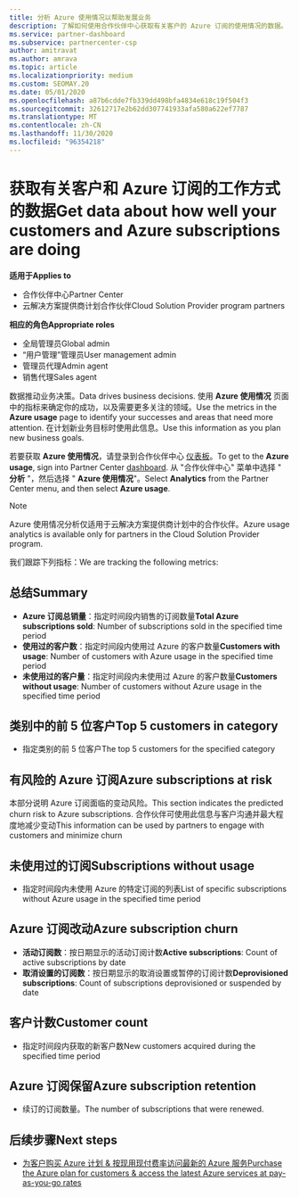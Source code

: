 ```yaml
---
title: 分析 Azure 使用情况以帮助发展业务
description: 了解如何使用合作伙伴中心获取有关客户的 Azure 订阅的使用情况的数据。 数据包括销售的订阅、有风险的订阅和正在使用的订阅。
ms.service: partner-dashboard
ms.subservice: partnercenter-csp
author: amitravat
ms.author: amrava
ms.topic: article
ms.localizationpriority: medium
ms.custom: SEOMAY.20
ms.date: 05/01/2020
ms.openlocfilehash: a87b6cdde7fb339dd498bfa4834e618c19f504f3
ms.sourcegitcommit: 32612717e2b62dd307741933afa580a622ef7787
ms.translationtype: MT
ms.contentlocale: zh-CN
ms.lasthandoff: 11/30/2020
ms.locfileid: "96354218"
---
```

# <a name="get-data-about-how-well-your-customers-and-azure-subscriptions-are-doing"></a><span data-ttu-id="a6ad5-104">获取有关客户和 Azure 订阅的工作方式的数据</span><span class="sxs-lookup"><span data-stu-id="a6ad5-104">Get data about how well your customers and Azure subscriptions are doing</span></span>

<span data-ttu-id="a6ad5-105">**适用于**</span><span class="sxs-lookup"><span data-stu-id="a6ad5-105">**Applies to**</span></span>

- <span data-ttu-id="a6ad5-106">合作伙伴中心</span><span class="sxs-lookup"><span data-stu-id="a6ad5-106">Partner Center</span></span>
- <span data-ttu-id="a6ad5-107">云解决方案提供商计划合作伙伴</span><span class="sxs-lookup"><span data-stu-id="a6ad5-107">Cloud Solution Provider program partners</span></span>

<span data-ttu-id="a6ad5-108">**相应的角色**</span><span class="sxs-lookup"><span data-stu-id="a6ad5-108">**Appropriate roles**</span></span>

- <span data-ttu-id="a6ad5-109">全局管理员</span><span class="sxs-lookup"><span data-stu-id="a6ad5-109">Global admin</span></span>
- <span data-ttu-id="a6ad5-110">“用户管理”管理员</span><span class="sxs-lookup"><span data-stu-id="a6ad5-110">User management admin</span></span>
- <span data-ttu-id="a6ad5-111">管理员代理</span><span class="sxs-lookup"><span data-stu-id="a6ad5-111">Admin agent</span></span>
- <span data-ttu-id="a6ad5-112">销售代理</span><span class="sxs-lookup"><span data-stu-id="a6ad5-112">Sales agent</span></span>

<span data-ttu-id="a6ad5-113">数据推动业务决策。</span><span class="sxs-lookup"><span data-stu-id="a6ad5-113">Data drives business decisions.</span></span> <span data-ttu-id="a6ad5-114">使用 **Azure 使用情况** 页面中的指标来确定你的成功，以及需要更多关注的领域。</span><span class="sxs-lookup"><span data-stu-id="a6ad5-114">Use the metrics in the **Azure usage** page to identify your successes and areas that need more attention.</span></span> <span data-ttu-id="a6ad5-115">在计划新业务目标时使用此信息。</span><span class="sxs-lookup"><span data-stu-id="a6ad5-115">Use this information as you plan new business goals.</span></span>

<span data-ttu-id="a6ad5-116">若要获取 **Azure 使用情况**，请登录到合作伙伴中心 [仪表板](https://partner.microsoft.com/dashboard)。</span><span class="sxs-lookup"><span data-stu-id="a6ad5-116">To get to the **Azure usage**, sign into Partner Center [dashboard](https://partner.microsoft.com/dashboard).</span></span> <span data-ttu-id="a6ad5-117">从 "合作伙伴中心" 菜单中选择 " **分析** "，然后选择 " **Azure 使用情况**"。</span><span class="sxs-lookup"><span data-stu-id="a6ad5-117">Select **Analytics** from the Partner Center menu, and then select **Azure usage**.</span></span>

> [!NOTE]
> <span data-ttu-id="a6ad5-118">Azure 使用情况分析仅适用于云解决方案提供商计划中的合作伙伴。</span><span class="sxs-lookup"><span data-stu-id="a6ad5-118">Azure usage analytics is available only for partners in the Cloud Solution Provider program.</span></span>

<span data-ttu-id="a6ad5-119">我们跟踪下列指标：</span><span class="sxs-lookup"><span data-stu-id="a6ad5-119">We are tracking the following metrics:</span></span>

## <a name="summary"></a><span data-ttu-id="a6ad5-120">总结</span><span class="sxs-lookup"><span data-stu-id="a6ad5-120">Summary</span></span>

- <span data-ttu-id="a6ad5-121">**Azure 订阅总销量**：指定时间段内销售的订阅数量</span><span class="sxs-lookup"><span data-stu-id="a6ad5-121">**Total Azure subscriptions sold**: Number of subscriptions sold in the specified time period</span></span>  
- <span data-ttu-id="a6ad5-122">**使用过的客户数**：指定时间段内使用过 Azure 的客户数量</span><span class="sxs-lookup"><span data-stu-id="a6ad5-122">**Customers with usage**: Number of customers with Azure usage in the specified time period</span></span>  
- <span data-ttu-id="a6ad5-123">**未使用过的客户量**：指定时间段内未使用过 Azure 的客户数量</span><span class="sxs-lookup"><span data-stu-id="a6ad5-123">**Customers without usage**: Number of customers without Azure usage in the specified time period</span></span>  

## <a name="top-5-customers-in-category"></a><span data-ttu-id="a6ad5-124">类别中的前 5 位客户</span><span class="sxs-lookup"><span data-stu-id="a6ad5-124">Top 5 customers in category</span></span>

- <span data-ttu-id="a6ad5-125">指定类别的前 5 位客户</span><span class="sxs-lookup"><span data-stu-id="a6ad5-125">The top 5 customers for the specified category</span></span>  

## <a name="azure-subscriptions-at-risk"></a><span data-ttu-id="a6ad5-126">有风险的 Azure 订阅</span><span class="sxs-lookup"><span data-stu-id="a6ad5-126">Azure subscriptions at risk</span></span>

<span data-ttu-id="a6ad5-127">本部分说明 Azure 订阅面临的变动风险。</span><span class="sxs-lookup"><span data-stu-id="a6ad5-127">This section indicates the predicted churn risk to Azure subscriptions.</span></span> <span data-ttu-id="a6ad5-128">合作伙伴可使用此信息与客户沟通并最大程度地减少变动</span><span class="sxs-lookup"><span data-stu-id="a6ad5-128">This information can be used by partners to engage with customers and minimize churn</span></span>

## <a name="subscriptions-without-usage"></a><span data-ttu-id="a6ad5-129">未使用过的订阅</span><span class="sxs-lookup"><span data-stu-id="a6ad5-129">Subscriptions without usage</span></span>

- <span data-ttu-id="a6ad5-130">指定时间段内未使用 Azure 的特定订阅的列表</span><span class="sxs-lookup"><span data-stu-id="a6ad5-130">List of specific subscriptions without Azure usage in the specified time period</span></span>  

## <a name="azure-subscription-churn"></a><span data-ttu-id="a6ad5-131">Azure 订阅改动</span><span class="sxs-lookup"><span data-stu-id="a6ad5-131">Azure subscription churn</span></span>

- <span data-ttu-id="a6ad5-132">**活动订阅数**：按日期显示的活动订阅计数</span><span class="sxs-lookup"><span data-stu-id="a6ad5-132">**Active subscriptions**: Count of active subscriptions by date</span></span>  
- <span data-ttu-id="a6ad5-133">**取消设置的订阅数**：按日期显示的取消设置或暂停的订阅计数</span><span class="sxs-lookup"><span data-stu-id="a6ad5-133">**Deprovisioned subscriptions**: Count of subscriptions deprovisioned or suspended by date</span></span>  

## <a name="customer-count"></a><span data-ttu-id="a6ad5-134">客户计数</span><span class="sxs-lookup"><span data-stu-id="a6ad5-134">Customer count</span></span>

- <span data-ttu-id="a6ad5-135">指定时间段内获取的新客户数</span><span class="sxs-lookup"><span data-stu-id="a6ad5-135">New customers acquired during the specified time period</span></span>  

## <a name="azure-subscription-retention"></a><span data-ttu-id="a6ad5-136">Azure 订阅保留</span><span class="sxs-lookup"><span data-stu-id="a6ad5-136">Azure subscription retention</span></span>

- <span data-ttu-id="a6ad5-137">续订的订阅数量。</span><span class="sxs-lookup"><span data-stu-id="a6ad5-137">The number of subscriptions that were renewed.</span></span>

 ## <a name="next-steps"></a><span data-ttu-id="a6ad5-138">后续步骤</span><span class="sxs-lookup"><span data-stu-id="a6ad5-138">Next steps</span></span>

- [<span data-ttu-id="a6ad5-139">为客户购买 Azure 计划 & 按现用现付费率访问最新的 Azure 服务</span><span class="sxs-lookup"><span data-stu-id="a6ad5-139">Purchase the Azure plan for customers & access the latest Azure services at pay-as-you-go rates</span></span>](purchase-azure-plan.md)
